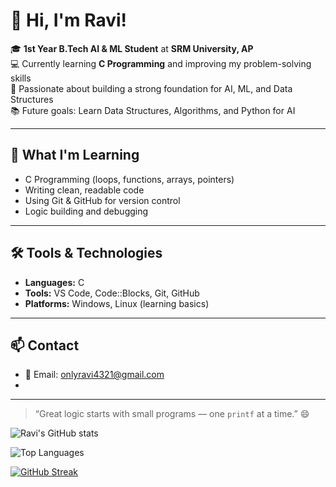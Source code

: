 # 👋 Hi, I'm Ravi!

🎓 **1st Year B.Tech AI & ML Student** at **SRM University, AP**  
💻 Currently learning **C Programming** and improving my problem-solving skills  
🚀 Passionate about building a strong foundation for AI, ML, and Data Structures  
📚 Future goals: Learn Data Structures, Algorithms, and Python for AI    

---

## 🧠 What I'm Learning
- C Programming (loops, functions, arrays, pointers)  
- Writing clean, readable code  
- Using Git & GitHub for version control  
- Logic building and debugging   

---

## 🛠 Tools & Technologies
- **Languages:** C  
- **Tools:** VS Code, Code::Blocks, Git, GitHub  
- **Platforms:** Windows, Linux (learning basics)  

---

## 📫 Contact
- 📧 Email: onlyravi4321@gmail.com
- 
---

> “Great logic starts with small programs — one `printf` at a time.” 😄  

![Ravi's GitHub stats](https://github-readme-stats.vercel.app/api?username=TheRaviHub&show_icons=true&theme=radical)

![Top Languages](https://github-readme-stats.vercel.app/api/top-langs/?username=TheRaviHub&layout=compact&theme=radical)

[![GitHub Streak](https://github-readme-streak-stats.herokuapp.com?user=TheRaviHub&theme=dark)](https://git.io/streak-stats)

